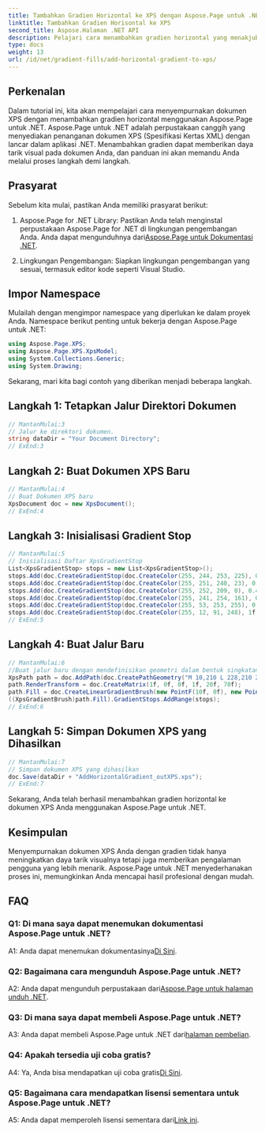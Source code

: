 ```yaml
---
title: Tambahkan Gradien Horizontal ke XPS dengan Aspose.Page untuk .NET
linktitle: Tambahkan Gradien Horisontal ke XPS
second_title: Aspose.Halaman .NET API
description: Pelajari cara menambahkan gradien horizontal yang menakjubkan ke dokumen XPS Anda menggunakan Aspose.Page untuk .NET. Tingkatkan daya tarik visual dengan mudah.
type: docs
weight: 13
url: /id/net/gradient-fills/add-horizontal-gradient-to-xps/
---
```

## Perkenalan

Dalam tutorial ini, kita akan mempelajari cara menyempurnakan dokumen XPS dengan menambahkan gradien horizontal menggunakan Aspose.Page untuk .NET. Aspose.Page untuk .NET adalah perpustakaan canggih yang menyediakan penanganan dokumen XPS (Spesifikasi Kertas XML) dengan lancar dalam aplikasi .NET. Menambahkan gradien dapat memberikan daya tarik visual pada dokumen Anda, dan panduan ini akan memandu Anda melalui proses langkah demi langkah.

## Prasyarat

Sebelum kita mulai, pastikan Anda memiliki prasyarat berikut:

1.  Aspose.Page for .NET Library: Pastikan Anda telah menginstal perpustakaan Aspose.Page for .NET di lingkungan pengembangan Anda. Anda dapat mengunduhnya dari[Aspose.Page untuk Dokumentasi .NET](https://reference.aspose.com/page/net/).

2. Lingkungan Pengembangan: Siapkan lingkungan pengembangan yang sesuai, termasuk editor kode seperti Visual Studio.

## Impor Namespace

Mulailah dengan mengimpor namespace yang diperlukan ke dalam proyek Anda. Namespace berikut penting untuk bekerja dengan Aspose.Page untuk .NET:

```csharp
using Aspose.Page.XPS;
using Aspose.Page.XPS.XpsModel;
using System.Collections.Generic;
using System.Drawing;
```

Sekarang, mari kita bagi contoh yang diberikan menjadi beberapa langkah.

## Langkah 1: Tetapkan Jalur Direktori Dokumen

```csharp
// MantanMulai:3
// Jalur ke direktori dokumen.
string dataDir = "Your Document Directory";
// ExEnd:3
```

## Langkah 2: Buat Dokumen XPS Baru

```csharp
// MantanMulai:4
// Buat Dokumen XPS baru
XpsDocument doc = new XpsDocument();
// ExEnd:4
```

## Langkah 3: Inisialisasi Gradient Stop

```csharp
// MantanMulai:5
// Inisialisasi Daftar XpsGradientStop
List<XpsGradientStop> stops = new List<XpsGradientStop>();
stops.Add(doc.CreateGradientStop(doc.CreateColor(255, 244, 253, 225), 0.0673828f));
stops.Add(doc.CreateGradientStop(doc.CreateColor(255, 251, 240, 23), 0.314453f));
stops.Add(doc.CreateGradientStop(doc.CreateColor(255, 252, 209, 0), 0.482422f));
stops.Add(doc.CreateGradientStop(doc.CreateColor(255, 241, 254, 161), 0.634766f));
stops.Add(doc.CreateGradientStop(doc.CreateColor(255, 53, 253, 255), 0.915039f));
stops.Add(doc.CreateGradientStop(doc.CreateColor(255, 12, 91, 248), 1f));
// ExEnd:5
```

## Langkah 4: Buat Jalur Baru

```csharp
// MantanMulai:6
//Buat jalur baru dengan mendefinisikan geometri dalam bentuk singkatan
XpsPath path = doc.AddPath(doc.CreatePathGeometry("M 10,210 L 228,210 228,300 10,300"));
path.RenderTransform = doc.CreateMatrix(1f, 0f, 0f, 1f, 20f, 70f);
path.Fill = doc.CreateLinearGradientBrush(new PointF(10f, 0f), new PointF(228f, 0f));
((XpsGradientBrush)path.Fill).GradientStops.AddRange(stops);
// ExEnd:6
```

## Langkah 5: Simpan Dokumen XPS yang Dihasilkan

```csharp
// MantanMulai:7
// Simpan dokumen XPS yang dihasilkan
doc.Save(dataDir + "AddHorizontalGradient_outXPS.xps");
// ExEnd:7
```

Sekarang, Anda telah berhasil menambahkan gradien horizontal ke dokumen XPS Anda menggunakan Aspose.Page untuk .NET.

## Kesimpulan

Menyempurnakan dokumen XPS Anda dengan gradien tidak hanya meningkatkan daya tarik visualnya tetapi juga memberikan pengalaman pengguna yang lebih menarik. Aspose.Page untuk .NET menyederhanakan proses ini, memungkinkan Anda mencapai hasil profesional dengan mudah.

## FAQ

### Q1: Di mana saya dapat menemukan dokumentasi Aspose.Page untuk .NET?

 A1: Anda dapat menemukan dokumentasinya[Di Sini](https://reference.aspose.com/page/net/).

### Q2: Bagaimana cara mengunduh Aspose.Page untuk .NET?

 A2: Anda dapat mengunduh perpustakaan dari[Aspose.Page untuk halaman unduh .NET](https://releases.aspose.com/page/net/).

### Q3: Di mana saya dapat membeli Aspose.Page untuk .NET?

 A3: Anda dapat membeli Aspose.Page untuk .NET dari[halaman pembelian](https://purchase.aspose.com/buy).

### Q4: Apakah tersedia uji coba gratis?

 A4: Ya, Anda bisa mendapatkan uji coba gratis[Di Sini](https://releases.aspose.com/).

### Q5: Bagaimana cara mendapatkan lisensi sementara untuk Aspose.Page untuk .NET?

 A5: Anda dapat memperoleh lisensi sementara dari[Link ini](https://purchase.aspose.com/temporary-license/).